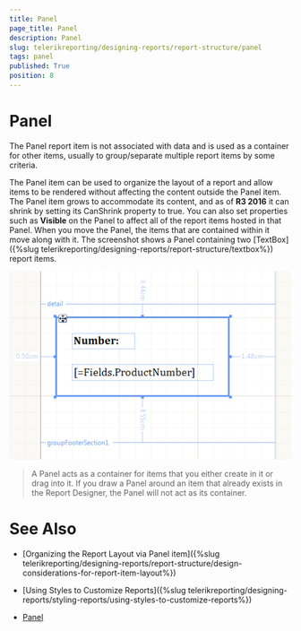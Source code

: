 ```yaml
---
title: Panel
page_title: Panel 
description: Panel
slug: telerikreporting/designing-reports/report-structure/panel
tags: panel
published: True
position: 8
---
```


# Panel

The Panel report item is not associated with data and is used as a container for other items, usually to group/separate multiple report items by some criteria. 

The Panel item can be used to organize the layout of a report and allow items to be rendered without affecting the content outside the Panel item. The Panel item grows to accommodate its content, and as of __R3 2016__ it can shrink by setting its CanShrink property to true. You can also set properties such as __Visible__ on the Panel to affect all of the report items hosted in that Panel. When you move the Panel, the items that are contained within it move along with it. The screenshot shows a Panel containing two [TextBox]({%slug telerikreporting/designing-reports/report-structure/textbox%}) report items. 

  ![](images/Panel.png)

> A Panel acts as a container for items that you either create in it or drag into it. If you draw a Panel around an item that already exists in the Report Designer, the Panel will not act as its container. 

# See Also

* [Organizing the Report Layout via Panel item]({%slug telerikreporting/designing-reports/report-structure/design-considerations-for-report-item-layout%})

* [Using Styles to Customize Reports]({%slug telerikreporting/designing-reports/styling-reports/using-styles-to-customize-reports%}) 

* [Panel](/reporting/api/Telerik.Reporting.Panel)
